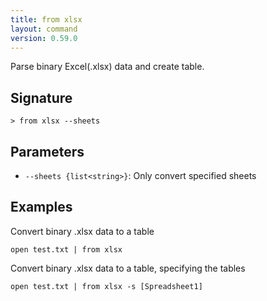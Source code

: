 ```yaml
---
title: from xlsx
layout: command
version: 0.59.0
---
```


Parse binary Excel(.xlsx) data and create table.

## Signature

```> from xlsx --sheets```

## Parameters

 -  `--sheets {list<string>}`: Only convert specified sheets

## Examples

Convert binary .xlsx data to a table
```shell
open test.txt | from xlsx
```

Convert binary .xlsx data to a table, specifying the tables
```shell
open test.txt | from xlsx -s [Spreadsheet1]
```

